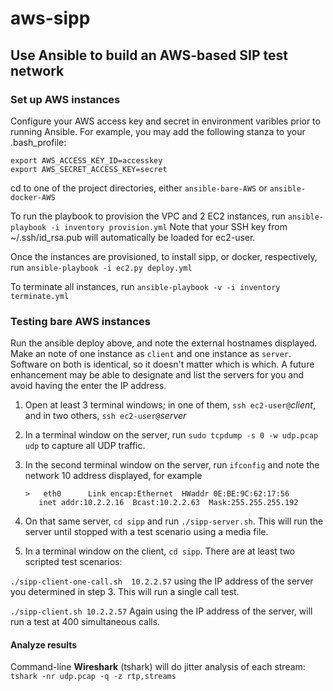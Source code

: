 # aws-sipp
## Use Ansible to build an AWS-based SIP test network

### Set up AWS instances

Configure your AWS access key and secret in environment varibles prior
to running Ansible.  For example, you may add the following stanza to
your .bash_profile:
```Shell
export AWS_ACCESS_KEY_ID=accesskey
export AWS_SECRET_ACCESS_KEY=secret
```
cd to one of the project directories, either `ansible-bare-AWS` or 
`ansible-docker-AWS`

To run the playbook to provision the VPC and 2 EC2 instances, run
`ansible-playbook -i inventory provision.yml`
Note that your SSH key from ~/.ssh/id_rsa.pub will automatically be
loaded for ec2-user.

Once the instances are provisioned, to install sipp, or docker,
respectively, run
`ansible-playbook -i ec2.py deploy.yml`

To terminate all instances, run `ansible-playbook -v -i inventory
terminate.yml`

### Testing bare AWS instances

Run the ansible deploy above, and note the external hostnames
displayed.  Make an note of one instance as `client` and one instance as
`server`.  Software on both is identical, so it doesn't matter which
is which.  A future enhancement may be able to designate and list the
servers for you and avoid having the enter the IP address.

1. Open at least 3 terminal windows; in one of them, `ssh
ec2-user@`_client_, and in two others, `ssh ec2-user@`_server_

2. In a terminal window on the server, run `sudo tcpdump -s 0 -w udp.pcap
udp` to capture all UDP traffic. 

3. In the second terminal window on the server, run `ifconfig` and note
the network 10 address displayed, for example 

       >   eth0      Link encap:Ethernet  HWaddr 0E:BE:9C:62:17:56  
          inet addr:10.2.2.16  Bcast:10.2.2.63  Mask:255.255.255.192

4. On that same server, `cd sipp` and run `./sipp-server.sh`.  This will run the server until stopped with a test scenario using a media file.

5. In a terminal window on the client, `cd sipp`.  There are at least two scripted test scenarios:

`./sipp-client-one-call.sh  10.2.2.57` using the IP address of the server you determined in step 3.  This will run a single call test.

`./sipp-client.sh 10.2.2.57` Again using the IP address of the server, will run a test at 400 simultaneous calls.

#### Analyze results

Command-line **Wireshark** (tshark) will do jitter analysis of each stream: `tshark -nr udp.pcap -q -z rtp,streams`



